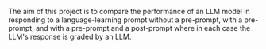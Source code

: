 The aim of this project is to compare the performance of an LLM model in responding to a language-learning prompt without a pre-prompt, with a pre-prompt, and with a pre-prompt and a post-prompt where in each case the LLM's response is graded by an LLM.
